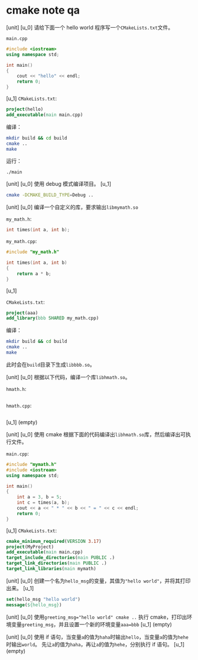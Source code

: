 # cmake note qa

[unit]
[u_0]
请给下面一个 hello world 程序写一个`CMakeLists.txt`文件。

`main.cpp`

```cpp
#include <iostream>
using namespace std;

int main()
{
    cout << "hello" << endl;
    return 0;
}
```
[u_1]
`CMakeLists.txt`:

```cmake
project(hello)
add_executable(main main.cpp)
```

编译：

```bash
mkdir build && cd build
cmake ..
make
```

运行：

```
./main
```

[unit]
[u_0]
使用 debug 模式编译项目。
[u_1]
```bash
cmake -DCMAKE_BUILD_TYPE=Debug ..
```

[unit]
[u_0]
编译一个自定义的库，要求输出`libmymath.so`

`my_math.h`:

```cpp
int times(int a, int b);
```

`my_math.cpp`:

```cpp
#include "my_math.h"

int times(int a, int b)
{
    return a * b;
}
```
[u_1]

`CMakeLists.txt`:

```cmake
project(aaa)
add_library(bbb SHARED my_math.cpp)
```

编译：

```bash
mkdir build && cd build
cmake ..
make
```

此时会在`build`目录下生成`libbbb.so`。

[unit]
[u_0]
根据以下代码，编译一个库`libhmath.so`。

`hmath.h`:

```cpp

```

`hmath.cpp`:

```cpp

```

[u_1]
(empty)

[unit]
[u_0]
使用 cmake 根据下面的代码编译出`libhmath.so`库，然后编译出可执行文件。

`main.cpp`:

```cpp
#include "mymath.h"
#include <iostream>
using namespace std;

int main()
{
    int a = 3, b = 5;
    int c = times(a, b);
    cout << a << " * " << b << " = " << c << endl;
    return 0;
}
```
[u_1]
`CMakeLists.txt`:

```cmake
cmake_minimum_required(VERSION 3.17)
project(MyProject)
add_executable(main main.cpp)
target_include_directories(main PUBLIC .)
target_link_directories(main PUBLIC .)
target_link_libraries(main mymath)
```

[unit]
[u_0]
创建一个名为`hello_msg`的变量，其值为`"hello world"`，并将其打印出来。
[u_1]
```cmake
set(hello_msg "hello world")
message(${hello_msg})
```

[unit]
[u_0]
使用`greeting_msg="hello world" cmake ..` 执行 cmake，打印出环境变量`greeting_msg`，并且设置一个新的环境变量`aaa=bbb`
[u_1]
(empty)

[unit]
[u_0]
使用 if 语句，当变量`a`的值为`haha`时输出`hello`，当变量`a`的值为`hehe`时输出`world`。
先让`a`的值为`haha`，再让`a`的值为`hehe`，分别执行 if 语句。
[u_1]
(empty)

